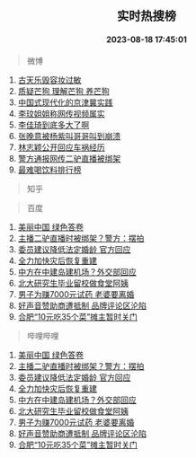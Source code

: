 <div align="center"><h2>实时热搜榜</h2><h4>2023-08-18 17:45:01</h4></div>

> 微博  

1. [古天乐毁容妆过敏](https://s.weibo.com/weibo?q=%23%E5%8F%A4%E5%A4%A9%E4%B9%90%E6%AF%81%E5%AE%B9%E5%A6%86%E8%BF%87%E6%95%8F%23&t=31&band_rank=1&Refer=top)<br />
2. [质疑芒狗 理解芒狗 养芒狗](https://s.weibo.com/weibo?q=%E8%B4%A8%E7%96%91%E8%8A%92%E7%8B%97%20%E7%90%86%E8%A7%A3%E8%8A%92%E7%8B%97%20%E5%85%BB%E8%8A%92%E7%8B%97&t=31&band_rank=2&Refer=top)<br />
3. [中国式现代化的京津冀实践](https://s.weibo.com/weibo?q=%23%E4%B8%AD%E5%9B%BD%E5%BC%8F%E7%8E%B0%E4%BB%A3%E5%8C%96%E7%9A%84%E4%BA%AC%E6%B4%A5%E5%86%80%E5%AE%9E%E8%B7%B5%23&t=31&band_rank=3&Refer=top)<br />
4. [李玟姐姐称网传视频属实](https://s.weibo.com/weibo?q=%23%E6%9D%8E%E7%8E%9F%E5%A7%90%E5%A7%90%E7%A7%B0%E7%BD%91%E4%BC%A0%E8%A7%86%E9%A2%91%E5%B1%9E%E5%AE%9E%23&t=31&band_rank=4&Refer=top)<br />
5. [李佳琦到底多大了啊](https://s.weibo.com/weibo?q=%23%E6%9D%8E%E4%BD%B3%E7%90%A6%E5%88%B0%E5%BA%95%E5%A4%9A%E5%A4%A7%E4%BA%86%E5%95%8A%23&t=31&band_rank=5&Refer=top)<br />
6. [张晚意被杨紫叫哥哥叫到崩溃](https://s.weibo.com/weibo?q=%23%E5%BC%A0%E6%99%9A%E6%84%8F%E8%A2%AB%E6%9D%A8%E7%B4%AB%E5%8F%AB%E5%93%A5%E5%93%A5%E5%8F%AB%E5%88%B0%E5%B4%A9%E6%BA%83%23&t=31&band_rank=6&Refer=top)<br />
7. [林志颖公开回应车祸经历](https://s.weibo.com/weibo?q=%23%E6%9E%97%E5%BF%97%E9%A2%96%E5%85%AC%E5%BC%80%E5%9B%9E%E5%BA%94%E8%BD%A6%E7%A5%B8%E7%BB%8F%E5%8E%86%23&t=31&band_rank=7&Refer=top)<br />
8. [警方通报网传二驴直播被绑架](https://s.weibo.com/weibo?q=%23%E8%AD%A6%E6%96%B9%E9%80%9A%E6%8A%A5%E7%BD%91%E4%BC%A0%E4%BA%8C%E9%A9%B4%E7%9B%B4%E6%92%AD%E8%A2%AB%E7%BB%91%E6%9E%B6%23&t=31&band_rank=8&Refer=top)<br />
9. [最难喝饮料排行榜](https://s.weibo.com/weibo?q=%E6%9C%80%E9%9A%BE%E5%96%9D%E9%A5%AE%E6%96%99%E6%8E%92%E8%A1%8C%E6%A6%9C&t=31&band_rank=9&Refer=top)<br />

> 知乎  


> 百度  

1. [美丽中国 绿色答卷](https://www.baidu.com/s?wd=%E7%BE%8E%E4%B8%BD%E4%B8%AD%E5%9B%BD+%E7%BB%BF%E8%89%B2%E7%AD%94%E5%8D%B7&sa=fyb_news&rsv_dl=fyb_news)<br />
2. [主播二驴直播时被绑架？警方：摆拍](https://www.baidu.com/s?wd=%E4%B8%BB%E6%92%AD%E4%BA%8C%E9%A9%B4%E7%9B%B4%E6%92%AD%E6%97%B6%E8%A2%AB%E7%BB%91%E6%9E%B6%EF%BC%9F%E8%AD%A6%E6%96%B9%EF%BC%9A%E6%91%86%E6%8B%8D&sa=fyb_news&rsv_dl=fyb_news)<br />
3. [委员建议降低法定婚龄 官方回应](https://www.baidu.com/s?wd=%E5%A7%94%E5%91%98%E5%BB%BA%E8%AE%AE%E9%99%8D%E4%BD%8E%E6%B3%95%E5%AE%9A%E5%A9%9A%E9%BE%84+%E5%AE%98%E6%96%B9%E5%9B%9E%E5%BA%94&sa=fyb_news&rsv_dl=fyb_news)<br />
4. [全力加快灾后恢复重建](https://www.baidu.com/s?wd=%E5%85%A8%E5%8A%9B%E5%8A%A0%E5%BF%AB%E7%81%BE%E5%90%8E%E6%81%A2%E5%A4%8D%E9%87%8D%E5%BB%BA&sa=fyb_news&rsv_dl=fyb_news)<br />
5. [中方在中建岛建机场？外交部回应](https://www.baidu.com/s?wd=%E4%B8%AD%E6%96%B9%E5%9C%A8%E4%B8%AD%E5%BB%BA%E5%B2%9B%E5%BB%BA%E6%9C%BA%E5%9C%BA%EF%BC%9F%E5%A4%96%E4%BA%A4%E9%83%A8%E5%9B%9E%E5%BA%94&sa=fyb_news&rsv_dl=fyb_news)<br />
6. [北大研究生毕业留校做食堂阿姨](https://www.baidu.com/s?wd=%E5%8C%97%E5%A4%A7%E7%A0%94%E7%A9%B6%E7%94%9F%E6%AF%95%E4%B8%9A%E7%95%99%E6%A0%A1%E5%81%9A%E9%A3%9F%E5%A0%82%E9%98%BF%E5%A7%A8&sa=fyb_news&rsv_dl=fyb_news)<br />
7. [男子为赚7000元试药 老婆要离婚](https://www.baidu.com/s?wd=%E7%94%B7%E5%AD%90%E4%B8%BA%E8%B5%9A7000%E5%85%83%E8%AF%95%E8%8D%AF+%E8%80%81%E5%A9%86%E8%A6%81%E7%A6%BB%E5%A9%9A&sa=fyb_news&rsv_dl=fyb_news)<br />
8. [好声音赞助商遭抵制 品牌评论区沦陷](https://www.baidu.com/s?wd=%E5%A5%BD%E5%A3%B0%E9%9F%B3%E8%B5%9E%E5%8A%A9%E5%95%86%E9%81%AD%E6%8A%B5%E5%88%B6+%E5%93%81%E7%89%8C%E8%AF%84%E8%AE%BA%E5%8C%BA%E6%B2%A6%E9%99%B7&sa=fyb_news&rsv_dl=fyb_news)<br />
9. [合肥“10元吃35个菜”摊主暂时关门](https://www.baidu.com/s?wd=%E5%90%88%E8%82%A5%E2%80%9C10%E5%85%83%E5%90%8335%E4%B8%AA%E8%8F%9C%E2%80%9D%E6%91%8A%E4%B8%BB%E6%9A%82%E6%97%B6%E5%85%B3%E9%97%A8&sa=fyb_news&rsv_dl=fyb_news)<br />

> 哔哩哔哩  

1. [美丽中国 绿色答卷](https://www.baidu.com/s?wd=%E7%BE%8E%E4%B8%BD%E4%B8%AD%E5%9B%BD+%E7%BB%BF%E8%89%B2%E7%AD%94%E5%8D%B7&sa=fyb_news&rsv_dl=fyb_news)<br />
2. [主播二驴直播时被绑架？警方：摆拍](https://www.baidu.com/s?wd=%E4%B8%BB%E6%92%AD%E4%BA%8C%E9%A9%B4%E7%9B%B4%E6%92%AD%E6%97%B6%E8%A2%AB%E7%BB%91%E6%9E%B6%EF%BC%9F%E8%AD%A6%E6%96%B9%EF%BC%9A%E6%91%86%E6%8B%8D&sa=fyb_news&rsv_dl=fyb_news)<br />
3. [委员建议降低法定婚龄 官方回应](https://www.baidu.com/s?wd=%E5%A7%94%E5%91%98%E5%BB%BA%E8%AE%AE%E9%99%8D%E4%BD%8E%E6%B3%95%E5%AE%9A%E5%A9%9A%E9%BE%84+%E5%AE%98%E6%96%B9%E5%9B%9E%E5%BA%94&sa=fyb_news&rsv_dl=fyb_news)<br />
4. [全力加快灾后恢复重建](https://www.baidu.com/s?wd=%E5%85%A8%E5%8A%9B%E5%8A%A0%E5%BF%AB%E7%81%BE%E5%90%8E%E6%81%A2%E5%A4%8D%E9%87%8D%E5%BB%BA&sa=fyb_news&rsv_dl=fyb_news)<br />
5. [中方在中建岛建机场？外交部回应](https://www.baidu.com/s?wd=%E4%B8%AD%E6%96%B9%E5%9C%A8%E4%B8%AD%E5%BB%BA%E5%B2%9B%E5%BB%BA%E6%9C%BA%E5%9C%BA%EF%BC%9F%E5%A4%96%E4%BA%A4%E9%83%A8%E5%9B%9E%E5%BA%94&sa=fyb_news&rsv_dl=fyb_news)<br />
6. [北大研究生毕业留校做食堂阿姨](https://www.baidu.com/s?wd=%E5%8C%97%E5%A4%A7%E7%A0%94%E7%A9%B6%E7%94%9F%E6%AF%95%E4%B8%9A%E7%95%99%E6%A0%A1%E5%81%9A%E9%A3%9F%E5%A0%82%E9%98%BF%E5%A7%A8&sa=fyb_news&rsv_dl=fyb_news)<br />
7. [男子为赚7000元试药 老婆要离婚](https://www.baidu.com/s?wd=%E7%94%B7%E5%AD%90%E4%B8%BA%E8%B5%9A7000%E5%85%83%E8%AF%95%E8%8D%AF+%E8%80%81%E5%A9%86%E8%A6%81%E7%A6%BB%E5%A9%9A&sa=fyb_news&rsv_dl=fyb_news)<br />
8. [好声音赞助商遭抵制 品牌评论区沦陷](https://www.baidu.com/s?wd=%E5%A5%BD%E5%A3%B0%E9%9F%B3%E8%B5%9E%E5%8A%A9%E5%95%86%E9%81%AD%E6%8A%B5%E5%88%B6+%E5%93%81%E7%89%8C%E8%AF%84%E8%AE%BA%E5%8C%BA%E6%B2%A6%E9%99%B7&sa=fyb_news&rsv_dl=fyb_news)<br />
9. [合肥“10元吃35个菜”摊主暂时关门](https://www.baidu.com/s?wd=%E5%90%88%E8%82%A5%E2%80%9C10%E5%85%83%E5%90%8335%E4%B8%AA%E8%8F%9C%E2%80%9D%E6%91%8A%E4%B8%BB%E6%9A%82%E6%97%B6%E5%85%B3%E9%97%A8&sa=fyb_news&rsv_dl=fyb_news)<br />
